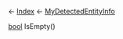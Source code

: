 ← [Index](Api-Index) ← [MyDetectedEntityInfo](Sandbox.ModAPI.Ingame.MyDetectedEntityInfo)

[bool](System.Boolean) IsEmpty()